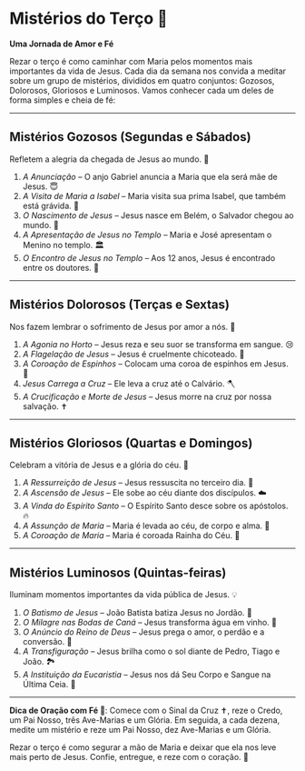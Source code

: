 # Mistérios do Terço 🙏 

**Uma Jornada de Amor e Fé**

Rezar o terço é como caminhar com Maria pelos momentos mais importantes da vida de Jesus. Cada dia da semana nos convida a meditar sobre um grupo de mistérios, divididos em quatro conjuntos: Gozosos, Dolorosos, Gloriosos e Luminosos. Vamos conhecer cada um deles de forma simples e cheia de fé:

---

## Mistérios Gozosos (Segundas e Sábados)
Refletem a alegria da chegada de Jesus ao mundo. 🌟

1. *A Anunciação* – O anjo Gabriel anuncia a Maria que ela será mãe de Jesus. 😇
2. *A Visita de Maria a Isabel* – Maria visita sua prima Isabel, que também está grávida. 🤰
3. *O Nascimento de Jesus* – Jesus nasce em Belém, o Salvador chegou ao mundo. 👶
4. *A Apresentação de Jesus no Templo* – Maria e José apresentam o Menino no templo. 🏛️
5. *O Encontro de Jesus no Templo* – Aos 12 anos, Jesus é encontrado entre os doutores. 🧒

---

## Mistérios Dolorosos (Terças e Sextas)
Nos fazem lembrar o sofrimento de Jesus por amor a nós. 🌿

1. *A Agonia no Horto* – Jesus reza e seu suor se transforma em sangue. 😢
2. *A Flagelação de Jesus* – Jesus é cruelmente chicoteado. 🏃
3. *A Coroação de Espinhos* – Colocam uma coroa de espinhos em Jesus. 👑
4. *Jesus Carrega a Cruz* – Ele leva a cruz até o Calvário. 🪓
5. *A Crucificação e Morte de Jesus* – Jesus morre na cruz por nossa salvação. ✝️

---

## Mistérios Gloriosos (Quartas e Domingos)
Celebram a vitória de Jesus e a glória do céu. 🌈

1. *A Ressurreição de Jesus* – Jesus ressuscita no terceiro dia. 🌅
2. *A Ascensão de Jesus* – Ele sobe ao céu diante dos discípulos. ☁️
3. *A Vinda do Espírito Santo* – O Espírito Santo desce sobre os apóstolos. 🔥
4. *A Assunção de Maria* – Maria é levada ao céu, de corpo e alma. 👑
5. *A Coroação de Maria* – Maria é coroada Rainha do Céu. 👸

---

## Mistérios Luminosos (Quintas-feiras)
Iluminam momentos importantes da vida pública de Jesus. 💡

1. *O Batismo de Jesus* – João Batista batiza Jesus no Jordão. 🌊
2. *O Milagre nas Bodas de Caná* – Jesus transforma água em vinho. 🎉
3. *O Anúncio do Reino de Deus* – Jesus prega o amor, o perdão e a conversão. 📖
4. *A Transfiguração* – Jesus brilha como o sol diante de Pedro, Tiago e João. 🏞️
5. *A Instituição da Eucaristia* – Jesus nos dá Seu Corpo e Sangue na Última Ceia. 🍞

---

**Dica de Oração com Fé 🙏**:
Comece com o Sinal da Cruz ✝️, reze o Credo, um Pai Nosso, três Ave-Marias e um Glória. Em seguida, a cada dezena, medite um mistério e reze um Pai Nosso, dez Ave-Marias e um Glória.

Rezar o terço é como segurar a mão de Maria e deixar que ela nos leve mais perto de Jesus. Confie, entregue, e reze com o coração. 💖

